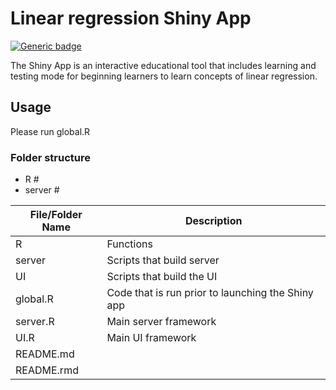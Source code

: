 
<!-- README.md is generated from README.Rmd. Please edit that file -->

# Linear regression Shiny App

<!-- badges: start -->

[![Generic
badge](https://img.shields.io/badge/Open%20Source-Yes-green.svg)](https://github.com/gui33627/LR_Shinyapp)
<!-- badges: end -->

The Shiny App is an interactive educational tool that includes learning
and testing mode for beginning learners to learn concepts of linear
regression.

## Usage

Please run global.R

### Folder structure

-   R \#
-   server \#

| File/Folder Name | Description                                       |
|------------------|---------------------------------------------------|
| R                | Functions                                         |
| server           | Scripts that build server                         |
| UI               | Scripts that build the UI                         |
| global.R         | Code that is run prior to launching the Shiny app |
| server.R         | Main server framework                             |
| UI.R             | Main UI framework                                 |
| README.md        |                                                   |
| README.rmd       |                                                   |
